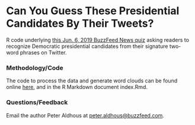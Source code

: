 # Can You Guess These Presidential Candidates By Their Tweets?

R code underlying [this Jun. 6, 2019 BuzzFeed News quiz](https://www.buzzfeednews.com/article/peteraldhous/democratic-presidential-candidates-twitter-quiz) asking readers to recognize Democratic presidential candidates from their signature two-word phrases on Twitter.

### Methodology/Code
The code to process the data and generate word clouds can be found online [here](https://buzzfeednews.github.io/2019-06-democratic-candidates-twitter), and in the R Markdown document index.Rmd.

### Questions/Feedback
Email the author Peter Aldhous at peter.aldhous@buzzfeed.com.